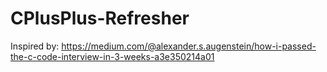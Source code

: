 # CPlusPlus-Refresher
Inspired by: https://medium.com/@alexander.s.augenstein/how-i-passed-the-c-code-interview-in-3-weeks-a3e350214a01
